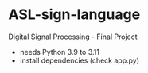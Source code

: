 # ASL-sign-language
Digital Signal Processing - Final Project
- needs Python 3.9 to 3.11
- install dependencies (check app.py)
